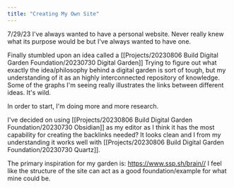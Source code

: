 ```yaml
---
title: "Creating My Own Site"
---
```


7/29/23
I've always wanted to have a personal website. Never really knew what its purpose would be but I've always wanted to have one. 

Finally stumbled upon an idea called a [[Projects/20230806 Build Digital Garden Foundation/20230730 Digital Garden]]
Trying to figure out what exactly the idea/philosophy behind a digital garden is sort of tough, but my understanding of it as an highly interconnected repository of knowledge. 
Some of the graphs I'm seeing really illustrates the links between different ideas. It's wild. 

In order to start, I'm doing more and more research. 

I've decided on using [[Projects/20230806 Build Digital Garden Foundation/20230730 Obsidian]] as my editor as I think it has the most capability for creating the backlinks needed? It looks clean and I from my understanding it works well with [[Projects/20230806 Build Digital Garden Foundation/20230730 Quartz]].

The primary inspiration for my garden is: https://www.ssp.sh/brain// 
I feel like the structure of the site can act as a good foundation/example for what mine could be.